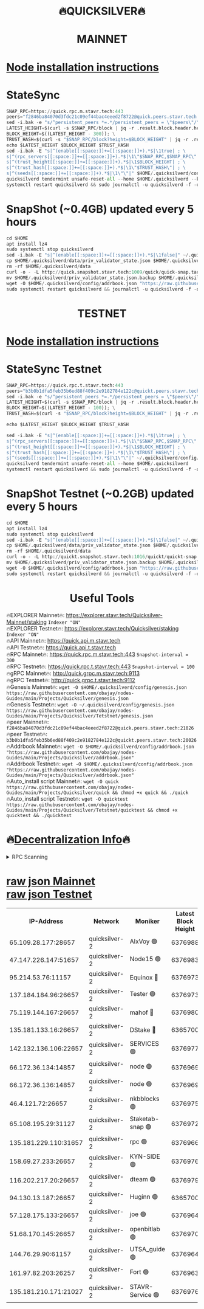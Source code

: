 <h1 align="center"> 🔥QUICKSILVER🔥</h1>

<h1 align="center"> MAINNET</h1>

[Node installation instructions](https://github.com/obajay/nodes-Guides/tree/main/Projects/Quicksilver)
=

# StateSync
```python
SNAP_RPC=https://quick.rpc.m.stavr.tech:443
peers="f2846ba84070d3fdc21c09ef44bac4eeed2f8722@quick.peers.stavr.tech:21026"
sed -i.bak -e "s/^persistent_peers *=.*/persistent_peers = \"$peers\"/" $HOME/.quicksilverd/config/config.toml
LATEST_HEIGHT=$(curl -s $SNAP_RPC/block | jq -r .result.block.header.height); \
BLOCK_HEIGHT=$((LATEST_HEIGHT - 300)); \
TRUST_HASH=$(curl -s "$SNAP_RPC/block?height=$BLOCK_HEIGHT" | jq -r .result.block_id.hash)
echo $LATEST_HEIGHT $BLOCK_HEIGHT $TRUST_HASH
sed -i.bak -E "s|^(enable[[:space:]]+=[[:space:]]+).*$|\1true| ; \
s|^(rpc_servers[[:space:]]+=[[:space:]]+).*$|\1\"$SNAP_RPC,$SNAP_RPC\"| ; \
s|^(trust_height[[:space:]]+=[[:space:]]+).*$|\1$BLOCK_HEIGHT| ; \
s|^(trust_hash[[:space:]]+=[[:space:]]+).*$|\1\"$TRUST_HASH\"| ; \
s|^(seeds[[:space:]]+=[[:space:]]+).*$|\1\"\"|" $HOME/.quicksilverd/config/config.toml
quicksilverd tendermint unsafe-reset-all --home $HOME/.quicksilverd --keep-addr-book
systemctl restart quicksilverd && sudo journalctl -u quicksilverd -f -o cat
```

# SnapShot (~0.4GB) updated every 5 hours
```python
cd $HOME
apt install lz4
sudo systemctl stop quicksilverd
sed -i.bak -E "s|^(enable[[:space:]]+=[[:space:]]+).*$|\1false|" ~/.quicksilverd/config/config.toml
cp $HOME/.quicksilverd/data/priv_validator_state.json $HOME/.quicksilverd/priv_validator_state.json.backup
rm -rf $HOME/.quicksilverd/data
curl -o - -L http://quick.snapshot.stavr.tech:1009/quick/quick-snap.tar.lz4 | lz4 -c -d - | tar -x -C $HOME/.quicksilverd --strip-components 2
mv $HOME/.quicksilverd/priv_validator_state.json.backup $HOME/.quicksilverd/data/priv_validator_state.json
wget -O $HOME/.quicksilverd/config/addrbook.json "https://raw.githubusercontent.com/obajay/nodes-Guides/main/Projects/Quicksilver/addrbook.json"
sudo systemctl restart quicksilverd && journalctl -u quicksilverd -f -o cat
```

<h1 align="center"> TESTNET</h1>

[Node installation instructions](https://github.com/obajay/nodes-Guides/tree/main/Projects/Quicksilver/Tetstnet)
=

# StateSync Testnet
```python
SNAP_RPC=https://quick.rpc.t.stavr.tech:443
peers="b3b0b1dfa5feb35b6ed88f409c2e9182784e122c@quickt.peers.stavr.tech:20026"
sed -i.bak -e "s/^persistent_peers *=.*/persistent_peers = \"$peers\"/" $HOME/.quicksilverd/config/config.toml
LATEST_HEIGHT=$(curl -s $SNAP_RPC/block | jq -r .result.block.header.height); \
BLOCK_HEIGHT=$((LATEST_HEIGHT - 100)); \
TRUST_HASH=$(curl -s "$SNAP_RPC/block?height=$BLOCK_HEIGHT" | jq -r .result.block_id.hash)

echo $LATEST_HEIGHT $BLOCK_HEIGHT $TRUST_HASH

sed -i.bak -E "s|^(enable[[:space:]]+=[[:space:]]+).*$|\1true| ; \
s|^(rpc_servers[[:space:]]+=[[:space:]]+).*$|\1\"$SNAP_RPC,$SNAP_RPC\"| ; \
s|^(trust_height[[:space:]]+=[[:space:]]+).*$|\1$BLOCK_HEIGHT| ; \
s|^(trust_hash[[:space:]]+=[[:space:]]+).*$|\1\"$TRUST_HASH\"| ; \
s|^(seeds[[:space:]]+=[[:space:]]+).*$|\1\"\"|" ~/.quicksilverd/config/config.toml
quicksilverd tendermint unsafe-reset-all --home $HOME/.quicksilverd
systemctl restart quicksilverd && sudo journalctl -u quicksilverd -f -o cat

```

# SnapShot Testnet (~0.2GB) updated every 5 hours
```python
cd $HOME
apt install lz4
sudo systemctl stop quicksilverd
sed -i.bak -E "s|^(enable[[:space:]]+=[[:space:]]+).*$|\1false|" ~/.quicksilverd/config/config.toml
cp $HOME/.quicksilverd/data/priv_validator_state.json $HOME/.quicksilverd/priv_validator_state.json.backup
rm -rf $HOME/.quicksilverd/data
curl -o - -L http://quickt.snapshot.stavr.tech:1016/quickt/quickt-snap.tar.lz4 | lz4 -c -d - | tar -x -C $HOME/.quicksilverd --strip-components 2
mv $HOME/.quicksilverd/priv_validator_state.json.backup $HOME/.quicksilverd/data/priv_validator_state.json
wget -O $HOME/.quicksilverd/config/addrbook.json "https://raw.githubusercontent.com/obajay/nodes-Guides/main/Projects/Quicksilver/Tetstnet/addrbook.json"
sudo systemctl restart quicksilverd && journalctl -u quicksilverd -f -o cat
```
 <h1 align="center"> Useful Tools</h1>

🔥EXPLORER Mainnet🔥:        https://explorer.stavr.tech/Quicksilver-Mainnet/staking    `Indexer "ON"` \
🔥EXPLORER Testnet🔥:        https://explorer.stavr.tech/Quicksilver/staking	        `Indexer "ON"` \
🔥API Mainnet🔥: 			 https://quick.api.m.stavr.tech \
🔥API Testnet🔥: 			 https://quick.api.t.stavr.tech \
🔥RPC Mainnet🔥:             https://quick.rpc.m.stavr.tech:443              `Snapshot-interval = 300` \
🔥RPC Testnet🔥:             https://quick.rpc.t.stavr.tech:443              `Snapshot-interval = 100` \
🔥gRPC Mainnet🔥:                    http://quick.grpc.m.stavr.tech:9113 \
🔥gRPC Testnet🔥:                    http://quick.grpc.t.stavr.tech:9112 \
🔥Genesis Mainnet🔥: `wget -O $HOME/.quicksilverd/config/genesis.json https://raw.githubusercontent.com/obajay/nodes-Guides/main/Projects/Quicksilver/genesis.json` \
🔥Genesis Testnet🔥: `wget -O ~/.quicksilverd/config/genesis.json https://raw.githubusercontent.com/obajay/nodes-Guides/main/Projects/Quicksilver/Tetstnet/genesis.json` \
🔥peer Mainnet🔥:					 `f2846ba84070d3fdc21c09ef44bac4eeed2f8722@quick.peers.stavr.tech:21026` \
🔥peer Testnet🔥:					 `b3b0b1dfa5feb35b6ed88f409c2e9182784e122c@quickt.peers.stavr.tech:20026` \
🔥Addrbook Mainnet🔥:    ```wget -O $HOME/.quicksilverd/config/addrbook.json "https://raw.githubusercontent.com/obajay/nodes-Guides/main/Projects/Quicksilver/addrbook.json"``` \
🔥Addrbook Testnet🔥:    ```wget -O $HOME/.quicksilverd/config/addrbook.json "https://raw.githubusercontent.com/obajay/nodes-Guides/main/Projects/Quicksilver/addrbook.json"``` \
🔥Auto_install script Mainnet🔥: ```wget -O quick https://raw.githubusercontent.com/obajay/nodes-Guides/main/Projects/Quicksilver/quick && chmod +x quick && ./quick``` \
🔥Auto_install script Testnet🔥: ```wget -O quicktest https://raw.githubusercontent.com/obajay/nodes-Guides/main/Projects/Quicksilver/Tetstnet/quicktest && chmod +x quicktest && ./quicktest```

🔥[Decentralization Info](https://github.com/obajay/StateSync-snapshots/tree/main/Projects/Quicksilver/Decentralization)🔥
=

<details>
<summary>RPC Scanning</summary>

<h2 align="center"> We scan nodes in real time every 4 hours. And we provide the final result of RPC endpoints.
We cannot influence the operation of these nodes in any way. </h2>


```python
If Voting Power is higher than 0 --> then the Node is a validator of the network and may be subject to attack and be a potential threat to the chain.
```
```python
We marked such validators with a red symbol
```

</details>

[raw json Mainnet](https://rpc-check.quickm.stavr.tech/quickm/rpc-quickm-result.json) \
[raw json Testnet](https://github.com/obajay/StateSync-snapshots/tree/main/Projects/Quicksilver/Rpc-Check-Testnet)
=


<table><tr><th>IP-Address</th><th>Network</th><th>Moniker</th><th>Latest Block Height</th><th>Earliest Block Height</th><th>Catching Up</th><th>Tx Index</th><th>Voting Power</th><th>Scan Time</th></tr><tr><td>65.109.28.177:28657</td><td>quicksilver-2</td><td>AlxVoy 🟢</td><td>6376988</td><td>3562001</td><td>False</td><td>off</td><td>0</td><td>2024-03-13T11:36:56.026938575UTC</td></tr><tr><td>47.147.226.147:51657</td><td>quicksilver-2</td><td>Node15 🟢</td><td>6376983</td><td>5151648</td><td>False</td><td>off</td><td>0</td><td>2024-03-13T11:36:22.915829558UTC</td></tr><tr><td>95.214.53.76:11157</td><td>quicksilver-2</td><td>Equinox 🔴</td><td>6376973</td><td>5322496</td><td>False</td><td>on</td><td>215771</td><td>2024-03-13T11:35:24.798856217UTC</td></tr><tr><td>137.184.184.96:26657</td><td>quicksilver-2</td><td>Tester 🟢</td><td>6376973</td><td>5550692</td><td>False</td><td>off</td><td>0</td><td>2024-03-13T11:35:25.650435523UTC</td></tr><tr><td>75.119.144.167:26657</td><td>quicksilver-2</td><td>mahof 🔴</td><td>6376980</td><td>5654794</td><td>False</td><td>on</td><td>287749</td><td>2024-03-13T11:36:04.815126795UTC</td></tr><tr><td>135.181.133.16:26657</td><td>quicksilver-2</td><td>DStake 🔴</td><td>6365700</td><td>5807001</td><td>False</td><td>on</td><td>79670</td><td>2024-03-13T11:34:29.284330743UTC</td></tr><tr><td>142.132.136.106:22657</td><td>quicksilver-2</td><td>SERVICES 🟢</td><td>6376977</td><td>5920001</td><td>False</td><td>on</td><td>0</td><td>2024-03-13T11:35:45.479792027UTC</td></tr><tr><td>66.172.36.134:14857</td><td>quicksilver-2</td><td>node 🟢</td><td>6376969</td><td>5950756</td><td>False</td><td>on</td><td>0</td><td>2024-03-13T11:34:58.553522038UTC</td></tr><tr><td>66.172.36.136:14857</td><td>quicksilver-2</td><td>node 🟢</td><td>6376969</td><td>5950756</td><td>False</td><td>on</td><td>0</td><td>2024-03-13T11:35:01.391702412UTC</td></tr><tr><td>46.4.121.72:26657</td><td>quicksilver-2</td><td>nkbblocks 🟢</td><td>6376975</td><td>6056301</td><td>False</td><td>on</td><td>0</td><td>2024-03-13T11:35:34.178607243UTC</td></tr><tr><td>65.108.195.29:31127</td><td>quicksilver-2</td><td>Staketab-snap 🟢</td><td>6376972</td><td>6075001</td><td>False</td><td>off</td><td>0</td><td>2024-03-13T11:35:18.342457479UTC</td></tr><tr><td>135.181.229.110:31657</td><td>quicksilver-2</td><td>rpc 🟢</td><td>6376966</td><td>6133480</td><td>False</td><td>on</td><td>0</td><td>2024-03-13T11:34:45.223761990UTC</td></tr><tr><td>158.69.27.233:26657</td><td>quicksilver-2</td><td>KYN-SIDE 🟢</td><td>6376976</td><td>6159001</td><td>False</td><td>on</td><td>0</td><td>2024-03-13T11:35:40.862727471UTC</td></tr><tr><td>116.202.217.20:26657</td><td>quicksilver-2</td><td>dteam 🟢</td><td>6376979</td><td>6169501</td><td>False</td><td>on</td><td>0</td><td>2024-03-13T11:35:56.159913115UTC</td></tr><tr><td>94.130.13.187:26657</td><td>quicksilver-2</td><td>Huginn 🟢</td><td>6365700</td><td>6231630</td><td>False</td><td>on</td><td>0</td><td>2024-03-13T11:35:45.703522167UTC</td></tr><tr><td>57.128.175.133:26657</td><td>quicksilver-2</td><td>joe 🟢</td><td>6376964</td><td>6246344</td><td>False</td><td>on</td><td>0</td><td>2024-03-13T11:34:32.114913064UTC</td></tr><tr><td>51.68.170.145:26657</td><td>quicksilver-2</td><td>openbitlab 🟢</td><td>6376970</td><td>6309483</td><td>False</td><td>on</td><td>0</td><td>2024-03-13T11:35:07.817386098UTC</td></tr><tr><td>144.76.29.90:61157</td><td>quicksilver-2</td><td>UTSA_guide 🟢</td><td>6376964</td><td>6316825</td><td>False</td><td>on</td><td>0</td><td>2024-03-13T11:34:29.778008741UTC</td></tr><tr><td>161.97.82.203:26257</td><td>quicksilver-2</td><td>Fort 🟢</td><td>6376963</td><td>6365727</td><td>False</td><td>on</td><td>0</td><td>2024-03-13T11:34:26.844642532UTC</td></tr><tr><td>135.181.210.171:21027</td><td>quicksilver-2</td><td>STAVR-Service 🟢</td><td>6376976</td><td>6374001</td><td>False</td><td>on</td><td>0</td><td>2024-03-13T11:35:41.187470009UTC</td></tr></table>
